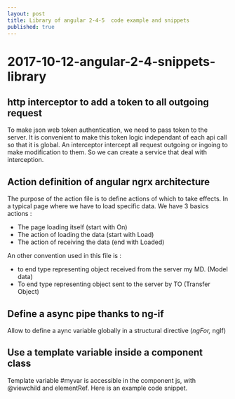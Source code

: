 ```yaml
---
layout: post
title: Library of angular 2-4-5  code example and snippets
published: true
---
```


# 2017-10-12-angular-2-4-snippets-library

## http interceptor to add a token to all outgoing request

To make json web token authentication, we need to pass token to the server. It is convenient to make this token logic independant of each api call so that it is global. An interceptor intercept all request outgoing or ingoing to make modification to them. So we can create a service that deal with interception.

## Action definition of angular ngrx architecture

The purpose of the action file is to define actions of which to take effects. In a typical page where we have to load specific data. We have 3 basics actions :

* The page loading itself \(start with On\)
* The action of loading the data \(start with Load\)
* The action of receiving the data \(end with Loaded\)

An other convention used in this file is :

* to end type representing object received from the server my MD. \(Model data\)
* To end type representing object sent to the server by TO \(Transfer Object\) 

## Define a async pipe thanks to ng-if

Allow to define a aync variable globally in a structural directive \(_ngFor,_ ngIf\)

## Use a template variable inside a component class

Template variable \#myvar is accessible in the component js, with @viewchild and elementRef. Here is an example code snippet.

